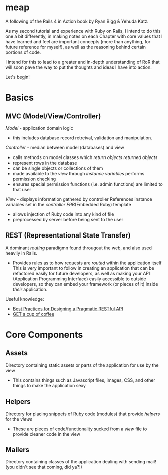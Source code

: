 meap
====

A following of the Rails 4 in Action book by Ryan Bigg &amp; Yehuda Katz.

As my second tutorial and experience with Ruby on Rails, I intend to do this
one a bit differently, in making notes on each Chapter with core values that I 
have learned and feel are important concepts (more than anything, for future 
reference for myself), as well as the reasoning behind certain portions of code.

I intend for this to lead to a greater and in-depth understanding of RoR that 
will soon pave the way to put the thoughts and ideas I have into action.

Let's begin!

Basics
====

MVC (Model/View/Controller)
---
*Model* - application domain logic
- this includes database record retreival, validation and manipulation.

*Controller* - median between model (databases) and view
- calls methods on model classes which *return objects*
*returned objects*
- represent rows in the database
- can be single objects or collections of them
- made available to the *view* through *instance variables* 
performs permission checking
- ensures special permission functions (i.e. admin functions) are limited to that user

*View* - displays information gathered by controller
References instance variables set in the *controller*
*ERB*(Embedded Ruby) template
- allows injection of Ruby code into any kind of file
- preprocessed by server before being sent to the user

REST (Representational State Transfer)
---
A dominant *routing* paradigmn found througout the web, and also used heavily in Rails.
- Provides rules as to how requests are *routed* within the application itself
This is very important to follow in creating an application that can be refactored easily for future developers, as
well as making your API (Application Programming Interface) easily accessible to outside developers, so they can embed
your framework (or pieces of it) inside *their* application.

Useful knowledge:
- [Best Practices for Designing a Pragmatic RESTful API](http://www.vinaysahni.com/best-practices-for-a-pragmatic-restful-api)
- [GET a cup of coffee](http://www.infoq.com/articles/webber-rest-workflow)

Core Components
====

Assets
---
Directory containing static assets or parts of the application for use by the view
- This contains things such as Javascript files, images, CSS, and other things to make the application sexy

Helpers
---
Directory for placing snippets of Ruby code (modules) that provide *helpers* for the *views*
- These are pieces of code/functionality sucked from a *view* file to provide cleaner code in the view

Mailers
---
Directory containing classes of the application dealing with sending mail! (you didn't see that coming, did ya?!)
